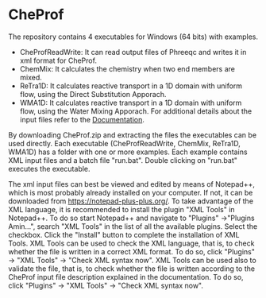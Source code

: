 # CheProf
The repository contains 4 executables for Windows (64 bits) with examples. 
- CheProfReadWrite: It can read output files of Phreeqc and writes it in xml format for CheProf.
- ChemMix: It calculates the chemistry when two end members are mixed.
- ReTra1D: It calculates reactive transport in a 1D domain with uniform flow, using the Direct Substitution Apporach.
- WMA1D: It calculates reactive transport in a 1D domain with uniform flow, using the Water Mixing Apporach.
For additional details about the input files refer to the [Documentation](Documentation.pdf).

By downloading CheProf.zip and extracting the files the executables can be used directly. Each executable (CheProfReadWrite, ChemMix, ReTra1D, WMA1D) has a folder with one or more examples. Each example contains XML input files and a batch file "run.bat". Double clicking on "run.bat" executes the executable.

The xml input files can best be viewed and edited by means of Notepad++, which is most probably already installed on your computer. If not, it can be downloaded from https://notepad-plus-plus.org/.
To take advantage of the XML language, it is recommended to install the plugin "XML Tools" in Notepad++. To do so start Notepad++ and navigate to "Plugins" ->"Plugins Amin...", search "XML Tools" in the list of all the available plugins. Select the checkbox. Click the "Install" button to complete the installation of XML Tools.
XML Tools can be used to check the XML language, that is, to check whether the file is written in a correct XML format. To do so, click "Plugins" -> "XML Tools" -> "Check XML syntax now".
XML Tools can be used also to validate the file, that is, to check whether the file is written according to the CheProf input file description explained in the documentation. To do so, click "Plugins" -> "XML Tools" -> "Check XML syntax now".

